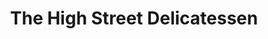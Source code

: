 ---
title: "The High Street Delicatessen"
url: /newtown/the-high-street-delicatessen/
shop: shop
---